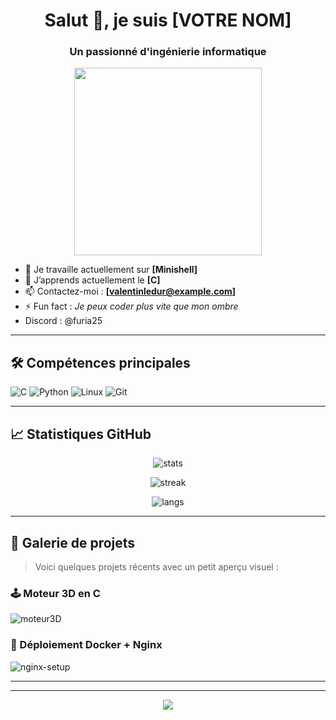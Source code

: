 <h1 align="center">Salut 👋, je suis [VOTRE NOM]</h1>
<h3 align="center">Un passionné d'ingénierie informatique</h3>

<p align="center">
  <img src="https://media.giphy.com/media/qgQUggAC3Pfv687qPC/giphy.gif" width="300"/>
</p>

- 🔭 Je travaille actuellement sur **[Minishell]**
- 🌱 J’apprends actuellement le **[C]**
- 📫 Contactez-moi : **[valentinledur@example.com]**
- ⚡ Fun fact : *Je peux coder plus vite que mon ombre*
- Discord : @furia25
---

## 🛠️ Compétences principales

![C](https://img.shields.io/badge/C-%2300599C.svg?style=flat&logo=c&logoColor=white)
![Python](https://img.shields.io/badge/Python-3670A0?style=flat&logo=python&logoColor=ffdd54)
![Linux](https://img.shields.io/badge/Linux-FCC624?style=flat&logo=linux&logoColor=black)
![Git](https://img.shields.io/badge/Git-F05032?style=flat&logo=git&logoColor=white)

---

## 📈 Statistiques GitHub

<p align="center">
  <img src="https://github-readme-stats.vercel.app/api?username=VOTRE_USERNAME&show_icons=true&theme=radical" alt="stats" />
</p>

<p align="center">
  <img src="https://github-readme-streak-stats.herokuapp.com/?user=VOTRE_USERNAME&theme=radical" alt="streak" />
</p>

<p align="center">
  <img src="https://github-readme-stats.vercel.app/api/top-langs/?username=VOTRE_USERNAME&layout=compact&theme=radical" alt="langs" />
</p>

---

## 📸 Galerie de projets

> Voici quelques projets récents avec un petit aperçu visuel :

### 🕹️ Moteur 3D en C
![moteur3D](https://user-images.githubusercontent.com/00000000/00000000-00000000-0000-0000-000000000000.gif)

### 🔧 Déploiement Docker + Nginx
![nginx-setup](https://user-images.githubusercontent.com/00000000/00000000-00000000-0000-0000-000000000000.png)

---

</p>

---

<p align="center">
  <img src="https://readme-typing-svg.demolab.com/?lines=Bienvenue+sur+mon+GitHub!;Toujours+curieux,+toujours+en+train+d'apprendre...&center=true&width=500&height=50" />
</p>
